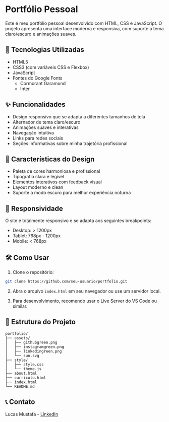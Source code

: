 # Portfólio Pessoal

Este é meu portfólio pessoal desenvolvido com HTML, CSS e JavaScript. O projeto apresenta uma interface moderna e responsiva, com suporte a tema claro/escuro e animações suaves.

## 🚀 Tecnologias Utilizadas

- HTML5
- CSS3 (com variáveis CSS e Flexbox)
- JavaScript
- Fontes do Google Fonts
  - Cormorant Garamond
  - Inter

## ✨ Funcionalidades

- Design responsivo que se adapta a diferentes tamanhos de tela
- Alternador de tema claro/escuro
- Animações suaves e interativas
- Navegação intuitiva
- Links para redes sociais
- Seções informativas sobre minha trajetória profissional

## 🎨 Características do Design

- Paleta de cores harmoniosa e profissional
- Tipografia clara e legível
- Elementos interativos com feedback visual
- Layout moderno e clean
- Suporte a modo escuro para melhor experiência noturna

## 📱 Responsividade

O site é totalmente responsivo e se adapta aos seguintes breakpoints:
- Desktop: > 1200px
- Tablet: 768px - 1200px
- Mobile: < 768px

## 🛠️ Como Usar

1. Clone o repositório:
```bash
git clone https://github.com/seu-usuario/portfolio.git
```

2. Abra o arquivo `index.html` em seu navegador ou use um servidor local.

3. Para desenvolvimento, recomendo usar o Live Server do VS Code ou similar.

## 📂 Estrutura do Projeto

```
portfolio/
├── assets/
│   ├── githubgreen.png
│   ├── instagramgreen.png
│   ├── linkedingreen.png
│   └── sun.svg
├── style/
│   ├── style.css
│   └── theme.js
├── about.html
├── curriculo.html
├── index.html
└── README.md
```

## 📞 Contato

Lucas Mustafa - [LinkedIn](https://www.linkedin.com/in/lucas-mustafa-59b6422b0/)

